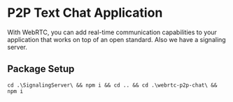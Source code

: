 # P2P Text Chat Application

 With WebRTC, you can add real-time communication capabilities to your application that works on top of an open standard. Also we have a signaling server.

## Package Setup

```cd .\SignalingServer\ && npm i && cd .. && cd .\webrtc-p2p-chat\ && npm i```
